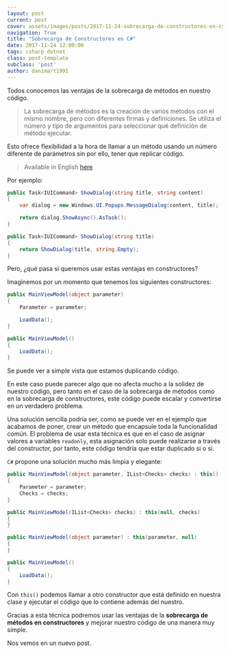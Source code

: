 ```yaml
---
layout: post
current: post
cover: assets/images/posts/2017-11-24-sobrecarga-de-constructores-en-csharp/header.jpg
navigation: True
title: "Sobrecarga de Constructores en C#"
date: 2017-11-24 12:00:00
tags: csharp dotnet
class: post-template
subclass: 'post'
author: danimart1991
---
```


Todos conocemos las ventajas de la sobrecarga de métodos en nuestro código.

> La sobrecarga de métodos es la creación de varios métodos con el mismo nombre, pero con diferentes firmas y definiciones. Se utiliza el número y tipo de argumentos para seleccionar qué definición de método ejecutar.

Esto ofrece flexibilidad a la hora de llamar a un método usando un número diferente de parámetros sin por ello, tener que replicar código.

> Available in English [here](https://www.danielmartingonzalez.com/constructor-overloading-in-csharp/)

Por ejemplo:

```C#
public Task<IUICommand> ShowDialog(string title, string content)
{
    var dialog = new Windows.UI.Popups.MessageDialog(content, title);

    return dialog.ShowAsync().AsTask();
}

public Task<IUICommand> ShowDialog(string title)
{
    return ShowDialog(title, string.Empty);
}
```

Pero, ¿qué pasa si queremos usar estas ventajas en constructores?

Imaginemos por un momento que tenemos los siguientes constructores:

```C#
public MainViewModel(object parameter)
{
    Parameter = parameter;

    LoadData();
}

public MainViewModel()
{
    LoadData();
}
```

Se puede ver a simple vista que estamos duplicando código.

En este caso puede parecer algo que no afecta mucho a la solidez de nuestro código, pero tanto en el caso de la sobrecarga de métodos como en la sobrecarga de constructores, este código puede escalar y convertirse en un verdadero problema.

Una solución sencilla podría ser, como se puede ver en el ejemplo que acabamos de poner, crear un método que encapsule toda la funcionalidad común. El problema de usar esta técnica es que en el caso de asignar valores a variables ``readonly``, esta asignación solo puede realizarse a través del constructor, por tanto, este código tendrí­a que estar duplicado si o si.

``C#`` propone una solución mucho más limpia y elegante:

```C#
public MainViewModel(object parameter, IList<Checks> checks) : this()
{
    Parameter = parameter;
    Checks = checks;
}

public MainViewModel(IList<Checks> checks) : this(null, checks)
{
}

public MainViewModel(object parameter) : this(parameter, null)
{
}

public MainViewModel()
{
    LoadData();
}
```

Con ``this()`` podemos llamar a otro constructor que está definido en nuestra clase y ejecutar el código que lo contiene además del nuestro.

Gracias a esta técnica podremos usar las ventajas de la **sobrecarga de métodos en constructores** y mejorar nuestro código de una manera muy simple.

Nos vemos en un nuevo post.
